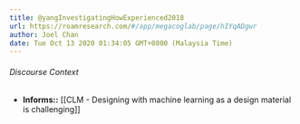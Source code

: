 ```yaml
---
title: @yangInvestigatingHowExperienced2018
url: https://roamresearch.com/#/app/megacoglab/page/hIYqADgwr
author: Joel Chan
date: Tue Oct 13 2020 01:34:05 GMT+0800 (Malaysia Time)
---
```




###### Discourse Context

- **Informs::** [[CLM - Designing with machine learning as a design material is challenging]]
